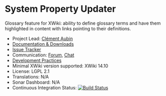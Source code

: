 # System Property Updater

Glossary feature for XWiki: ability to define glossary terms and have them highlighted in content with links pointing to their definitions.

* Project Lead: [Clément Aubin](https://www.xwiki.org/xwiki/bin/view/XWiki/caubin)
* [Documentation & Downloads](https://extensions.xwiki.org/xwiki/bin/view/Extension/System%20Properties%20Updater/)
* [Issue Tracker](https://jira.xwiki.org/browse/SYSPROP)
* Communication: [Forum](https://dev.xwiki.org/xwiki/bin/view/Community/Discuss), [Chat](https://dev.xwiki.org/xwiki/bin/view/Community/Chat)
* [Development Practices](https://dev.xwiki.org)
* Minimal XWiki version supported: XWiki 14.10
* License: LGPL 2.1
* Translations: N/A
* Sonar Dashboard: N/A
* Continuous Integration Status: [![Build Status](https://ci.xwiki.org/buildStatus/icon?job=XWiki%20Contrib/system-properties-updater/main)](https://ci.xwiki.org/view/Contrib/job/XWiki%20Contrib/job/system-properties-updater/job/main/)

